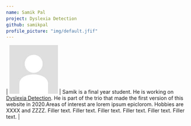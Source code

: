 ```yaml
---
name: Samik Pal
project: Dyslexia Detection
github: samikpal
profile_picture: "img/default.jfif"
---
```


| ![Profile Pic](img/default.jfif) | Samik is a final year student. He is working on [Dyslexia Detection](https://github.com/algoasylum/Dyslexia_detection).
He is part of the trio that made the first version of this website in 2020.Areas of interest are lorem ipsum epiclorom. Hobbies are XXXX and ZZZZ. Filler text. Filler text. Filler text. Filler text. Filler text. Filler text. |
